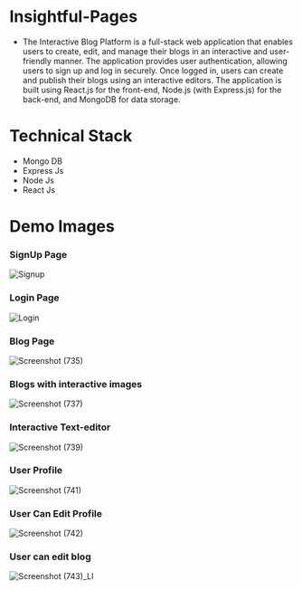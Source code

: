 # Insightful-Pages

<ul>
  <li>The Interactive Blog Platform is a full-stack web application that enables users to create, edit, and manage their blogs in an interactive and user-friendly manner. The application provides user authentication, allowing users to sign up and log in securely. Once logged in, users can create and publish their blogs using an interactive editors. The application is built using React.js for the front-end, Node.js (with Express.js) for the back-end, and MongoDB for data storage.</li>
</ul>

# Technical Stack 
<ul>
<li>Mongo DB</li>
<li>Express Js</li>
<li>Node Js</li>
<li>React Js </li>
</ul>


# Demo Images

<h3>SignUp Page</h3>

![Signup](https://github.com/Kisna2512/Insightful-Pages/assets/90544124/f4602126-eab8-48ab-947c-a9469319c053 )


<h3>Login Page</h3>

![Login](https://github.com/Kisna2512/Insightful-Pages/assets/90544124/e0f26b62-0102-4333-a963-c64db692137c)


<h3>Blog Page</h3>

![Screenshot (735)](https://github.com/Kisna2512/Insightful-Pages/assets/90544124/1c3c9fed-0700-4cf0-afde-bab41d88377a)


<h3>Blogs with interactive images</h3>

![Screenshot (737)](https://github.com/Kisna2512/Insightful-Pages/assets/90544124/8c9508fc-4971-45a1-abf9-bf96d396768f)

<h3>Interactive Text-editor</h3>

![Screenshot (739)](https://github.com/Kisna2512/Insightful-Pages/assets/90544124/96f9c5cb-da62-429f-8b0d-7344e2b07d0a)


<h3>User Profile</h3>

![Screenshot (741)](https://github.com/Kisna2512/Insightful-Pages/assets/90544124/04099f69-840a-4e28-a8a9-ad7cf8f5dac5)

<h3>User Can Edit Profile</h3>

![Screenshot (742)](https://github.com/Kisna2512/Insightful-Pages/assets/90544124/8d9da4f0-f88d-4542-85fa-ed5604629e4d)


<h3>User can edit blog</h3>

![Screenshot (743)_LI](https://github.com/Kisna2512/Insightful-Pages/assets/90544124/9c34d481-6f26-4460-8abb-28e4f7182070)







